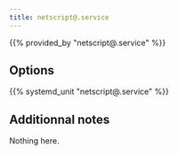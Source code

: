```yaml
---
title: netscript@.service
---
```


{{% provided_by "netscript@.service" %}}

## Options

{{% systemd_unit "netscript@.service" %}}

## Additionnal notes

Nothing here.